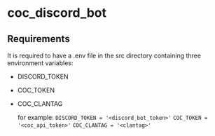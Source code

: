 # coc_discord_bot

## Requirements
It is required to have a .env file in the src directory containing three environment variables:
* DISCORD_TOKEN
* COC_TOKEN
* COC_CLANTAG

    for example:
    `DISCORD_TOKEN = '<discord_bot_token>'`
    `COC_TOKEN = '<coc_api_token>'`
    `COC_CLANTAG = '<clantag>'`